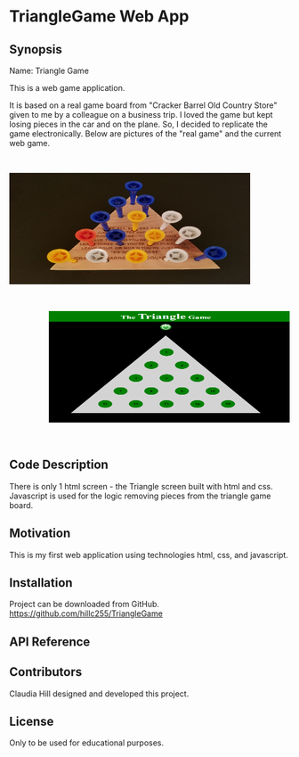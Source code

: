 # TriangleGame Web App

## Synopsis

Name:  Triangle Game

This is a web game application.

It is based on a real game board from "Cracker Barrel Old Country Store" given to
 me by a colleague on a business trip.  I loved the game but kept losing pieces in the car and on the plane.  So, I decided to replicate the game electronically.  Below are pictures of the "real game"  and the current web game.
</p>
</p>
</br>
 
<p align="left">
 <kbd><img width="433" height="200" src="readme_assets/real_game.png"></kbd>
</p>
</p>
</br>
<p align="right">
 <kbd><img width="433" height="200" src="readme_assets/triangle_game.png"></kbd>
</p>
</p>
</br>

## Code Description

There is only 1 html screen - the Triangle screen built with html and css.  Javascript is used for the logic removing pieces from the triangle game board.


## Motivation

This is my first web application using technologies html, css, and javascript.

## Installation

Project can be downloaded from GitHub.  
https://github.com/hillc255/TriangleGame

## API Reference


## Contributors

Claudia Hill designed and developed this project.

## License

Only to be used for educational purposes.
